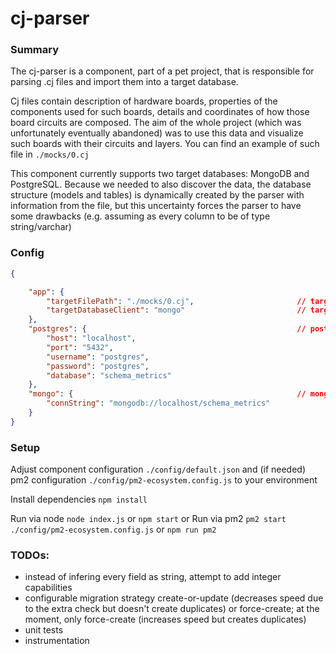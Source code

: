 
# cj-parser


### Summary 

The cj-parser is a component, part of a pet project, that is responsible for parsing .cj files and import them into a target database.

Cj files contain description of hardware boards, properties of the components used for such boards, details and coordinates of how those board circuits are composed. 
The aim of the whole project (which was unfortunately eventually abandoned) was to use this data and visualize such boards with their circuits and layers.
You can find an example of such file in `./mocks/0.cj`

This component currently supports two target databases: MongoDB and PostgreSQL.
Because we needed to also discover the data, the database structure (models and tables) is dynamically created by the parser with information from the file, but this uncertainty forces the parser to have some drawbacks (e.g. assuming as every column to be of type string/varchar) 

### Config

```json
{

	"app": {
		"targetFilePath": "./mocks/0.cj",						// target file path 
		"targetDatabaseClient": "mongo"							// target database
	},
	"postgres": {												// postgres connection details
		"host": "localhost",
		"port": "5432",
		"username": "postgres",
		"password": "postgres",
		"database": "schema_metrics"
	},
	"mongo": {													// mongo connection details
		"connString": "mongodb://localhost/schema_metrics"
	}
}
```

### Setup

Adjust component configuration `./config/default.json` and (if needed) pm2 configuration `./config/pm2-ecosystem.config.js` to your environment

Install dependencies `npm install`

Run via node `node index.js` or `npm start`
or
Run via pm2 `pm2 start ./config/pm2-ecosystem.config.js` or `npm run pm2`


### TODOs:
- instead of infering every field as string, attempt to add integer capabilities
- configurable migration strategy create-or-update (decreases speed due to the extra check but doesn't create duplicates) or force-create; at the moment, only force-create (increases speed but creates duplicates)
- unit tests
- instrumentation